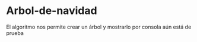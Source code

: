 # Arbol-de-navidad
El algoritmo nos permite crear un árbol y mostrarlo por consola
aún está de prueba
